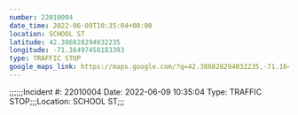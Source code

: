 ```yaml
---
number: 22010004
date_time: 2022-06-09T10:35:04+00:00
location: SCHOOL ST
latitude: 42.386828294032235
longitude: -71.16497458183393
type: TRAFFIC STOP
google_maps_link: https://maps.google.com/?q=42.386828294032235,-71.16497458183393
---
```


;;;;;;Incident #: 22010004  Date: 2022-06-09 10:35:04   Type: TRAFFIC STOP;;;Location: SCHOOL ST;;;
